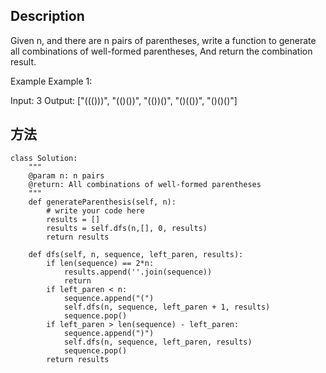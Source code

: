 ## Description
Given n, and there are n pairs of parentheses, write a function to generate all combinations of well-formed parentheses, And return the combination result.

Example
Example 1:

Input: 3
Output: ["((()))", "(()())", "(())()", "()(())", "()()()"]

## 方法
>
```
class Solution:
    """
    @param n: n pairs
    @return: All combinations of well-formed parentheses
    """
    def generateParenthesis(self, n):
        # write your code here
        results = []
        results = self.dfs(n,[], 0, results)
        return results

    def dfs(self, n, sequence, left_paren, results):
        if len(sequence) == 2*n:
            results.append(''.join(sequence))
            return 
        if left_paren < n:
            sequence.append("(")
            self.dfs(n, sequence, left_paren + 1, results)
            sequence.pop()
        if left_paren > len(sequence) - left_paren:
            sequence.append(")")
            self.dfs(n, sequence, left_paren, results)
            sequence.pop()
        return results
```
